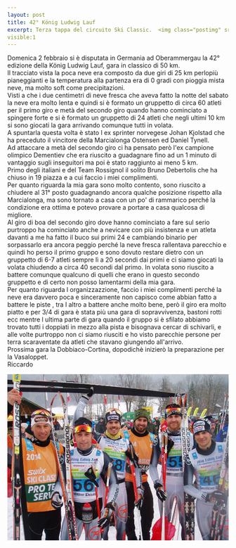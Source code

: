 ```yaml
---
layout: post
title: 42° König Ludwig Lauf
excerpt: Terza tappa del circuito Ski Classic.  <img class="postimg" src="/images/konig.jpg">
visible:1
---
```


Domenica 2 febbraio si è disputata in Germania ad Oberammergau la 42° edizione della König Ludwig Lauf, gara in classico di 50 km.<br>
Il tracciato vista la poca neve era composto da due giri di 25 km perlopiù pianeggianti e la temperatura alla partenza era di 0 gradi con pioggia mista neve, ma molto soft come precipitazioni.<br>
Visti a che i due centimetri di neve fresca che aveva fatto la notte del sabato la neve era molto lenta e quindi si è formato un gruppetto di circa 60 atleti per il primo giro e metà del secondo giro quando hanno cominciato a spingere forte e si è formato un gruppetto di 24 atleti che negli ultimi 10 km si sono giocati la gara arrivando comunque tutti in volata.<br>
A spuntarla questa volta è stato l ex sprinter norvegese Johan Kjolstad che ha preceduto il vincitore della Marcialonga Ostensen ed Daniel Tynell.<br>
Ad attaccare a metà del secondo giro ci ha pensato però l'ex campione olimpico Dementiev che era riuscito a guadagnare fino ad un 1 minuto di vantaggio sugli inseguitori ma poi è stato raggiunto ai meno 5 km.<br>
Primo degli italiani e del Team Rossignol il solito Bruno Debertolis che ha chiuso in 19 piazza e a cui faccio i miei complimenti.<br>
Per quanto riguarda la mia gara sono molto contento, sono riuscito a chiudere al 31° posto guadagnando ancora qualche posizione rispetto alla Marcialonga, ma sono tornato a casa con un po' di rammarico perché la condizione era ottima e potevo provare a portare a casa qualcosa di migliore.<br>
Al giro di boa del secondo giro dove hanno cominciato a fare sul serio purtroppo ha cominciato anche a nevicare con più insistenza e un atleta davanti a me ha fatto il buco sui primi 24 e cambiando binario per sorpassarlo era ancora peggio perché la neve fresca rallentava parecchio e quindi ho perso il primo gruppo e sono dovuto restare dietro con un gruppetto di 6-7 atleti sempre lì a 20 secondi dai primi e ci siamo giocati la volata chiudendo a circa 40 secondi dal primo. In volata sono riuscito a battere comunque qualcuno di quelli che erano in questo secondo gruppetto e di certo non posso lamentarmi della mia gara.<br>
Per quanto riguarda l organizzazzione, faccio i miei complimenti perché la neve era davvero poca e sinceramente non capisco come abbian fatto a battere le piste , tra l altro a battere anche molto bene, però il giro era molto piatto e per 3/4 di gara è stata più una gara di sopravvivenza, bastoni rotti ecc mentre l ultima parte di gara quando il gruppo si è sfilato abbiamo trovato tutti i doppiati in mezzo alla pista e bisognava cercar di schivarli, e alle volte purtroppo non ci siamo riusciti e ho visto parecchie persone per terra scaraventate da atleti che stavano giungendo all'arrivo.<br>
Prossima gara la Dobbiaco-Cortina, dopodichè inizierò la preparazione per la Vasaloppet.<br>
Riccardo


<a href="/images/konig.jpg"><img class="postimg" src="/images/konig.jpg"></a>



